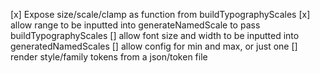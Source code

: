 [x] Expose size/scale/clamp as function from buildTypographyScales
[x] allow range to be inputted into generateNamedScale to pass buildTypographyScales
[] allow font size and width to be inputted into generatedNamedScales
[] allow config for min and max, or just one
[] render style/family tokens from a json/token file
